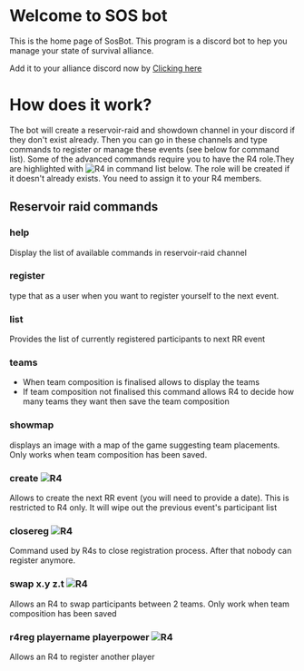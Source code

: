 # Welcome to SOS bot

This is the home page of SosBot. This program is a discord bot to hep you manage your state of survival alliance.

Add it to your alliance discord now by [Clicking here](https://discord.com/api/oauth2/authorize?client_id=778290592475512862&permissions=268618768&scope=bot)

# How does it work?

The bot will create a reservoir-raid  and showdown channel in your discord if they don't exist already.
Then you can go in these channels and type commands to register or manage these events (see below for command list).
Some of the advanced commands require you to have the R4 role.They are highlighted with ![R4](https://via.placeholder.com/15/f03c15/000000?text=+) in command list below. The role will be created if it doesn't already exists. You need to assign it to your R4 members.

## Reservoir raid commands
### help
Display the list of available commands in reservoir-raid channel
### register
type that as a user when you want to register yourself to the next event.
### list
Provides the list of currently registered participants to next RR event
### teams
* When team composition is finalised allows to display the teams
* If team composition not finalised this command allows R4 to decide how many teams they want then save the team composition

### showmap
displays an image with a map of the game suggesting team placements. Only works when team composition has been saved.
### create ![R4](https://via.placeholder.com/15/f03c15/000000?text=+)
Allows to create the next RR event (you will need to provide a date). This is restricted to R4 only. It will wipe out the previous event's participant list
### closereg ![R4](https://via.placeholder.com/15/f03c15/000000?text=+)
Command used by R4s to close registration process. After that nobody can register anymore.
### swap x.y z.t ![R4](https://via.placeholder.com/15/f03c15/000000?text=+)
Allows an R4 to swap participants between 2 teams. Only work when team composition has been saved
### r4reg playername playerpower ![R4](https://via.placeholder.com/15/f03c15/000000?text=+)
Allows an R4 to register another player


